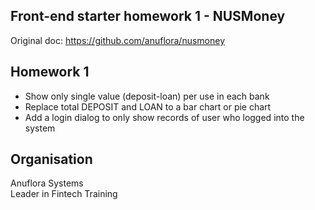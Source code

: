 ## Front-end starter homework 1 - NUSMoney
Original doc: https://github.com/anuflora/nusmoney

## Homework 1
* Show only single value (deposit-loan) per use in each bank
* Replace total DEPOSIT and LOAN to a bar chart or pie chart
* Add a login dialog to only show records of user who logged into the system

## Organisation
Anuflora Systems  
Leader in Fintech Training
